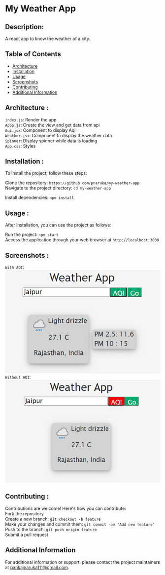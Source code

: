 # My Weather App

## Description:
A react app to know the weather of a city.

## Table of Contents

- [Architecture](#architecture)
- [Installation](#installation)
- [Usage](#usage)
- [Screenshots](#screenshots)
- [Contributing](#contributing)
- [Additional Information](#addinfo)

## Architecture <a name="architecture"></a>:
`index.js`: Render the app\
`Appp.js`: Create the view and get data from api\
`Aqi.jsx`: Component to display Aqi\
`Weather.jsx`: Component to display the weather data\
`Spinner`: Display spinner while data is loading\
`App.css`: Styles

## Installation <a name="installation"></a>:
To install the project, follow these steps:

Clone the repository: `https://github.com/pnaruka/my-weather-app`\
Navigate to the project directory: `cd my-weather-app`

Install dependencies: `npm install`

## Usage <a name="usage"></a>:
After installation, you can use the project as follows:

Run the project: `npm start`\
Access the application through your web browser at `http://localhost:3000`

## Screenshots <a name="screenshots"></a>:
`With AQI`: ![With AQI](screenshots/withAqi.png) \
`Without AQI`: ![Without AQI](screenshots/withoutAqi.png) 

## Contributing <a name="contributing"></a>:
Contributions are welcome! Here's how you can contribute:\
Fork the repository\
Create a new branch: `git checkout -b feature`\
Make your changes and commit them: `git commit -am 'Add new feature'`\
Push to the branch: `git push origin feature`\
Submit a pull request

## Additional Information <a name="addinfo"></a>

For additional information or support, please contact the project maintainers at pankajnaruka111@gmail.com.